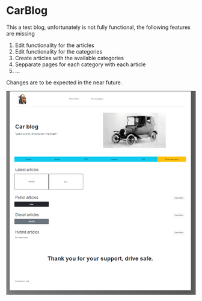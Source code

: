 # CarBlog

This a test blog, unfortunately is not fully functional, the following features are missing

<ol>
  <li>Edit functionality for the articles</li>
  <li>Edit functionality for the categories</li>
  <li>Create articles with the available categories</li>
  <li>Sepparate pages for each category with each article</li>
  <li>...</li>
</ol>

Changes are to be expected in the near future.

![Alt text](https://github.com/DarkMenthu/CarBlog/blob/master/Result.PNG?raw=true "result")
